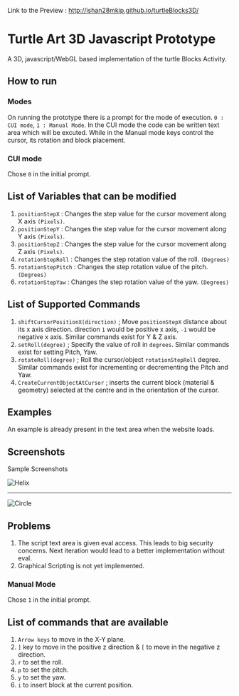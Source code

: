 Link to the Preview : http://ishan28mkip.github.io/turtleBlocks3D/

Turtle Art 3D Javascript Prototype
==================================

A 3D, javascript/WebGL based implementation of the turtle Blocks Activity.

How to run
----------

### Modes

On running the prototype there is a prompt for the mode of execution. `0 : CUI mode`, `1 : Manual Mode`. In the CUI mode the code can be written text area which will be excuted. While in the Manual mode keys control the cursor, its rotation and block placement.

### CUI mode

Chose `0` in the initial prompt.

List of Variables that can be modified
---------------------------------------
1. `positionStepX` : Changes the step value for the cursor movement along X axis `(Pixels)`.
1. `positionStepY` : Changes the step value for the cursor movement along Y axis `(Pixels)`.
1. `positionStepZ` : Changes the step value for the cursor movement along Z axis `(Pixels)`.
1. `rotationStepRoll` : Changes the step rotation value of the roll. `(Degrees)` 
1. `rotationStepPitch` : Changes the step rotation value of the pitch. `(Degrees)` 
1. `rotationStepYaw` : Changes the step rotation value of the yaw. `(Degrees)` 


List of Supported Commands
--------------------------

1. `shiftCursorPositionX(direction)` ; Move `positionStepX` distance about its x axis direction. direction `1` would be positive x axis, `-1` would be negative x axis. Similar commands exist for Y & Z axis.
1. `setRoll(degree)` ; Specify the value of roll in `degrees`. Similar commands exist for setting Pitch, Yaw.
1. `rotateRoll(degree)` ; Roll the cursor/object `rotationStepRoll` degree. Similar commands exist for incrementing or decrementing the Pitch and Yaw.
1. `CreateCurrentObjectAtCursor` ; inserts the current block (material & geometry) selected at the centre and in the orientation of the cursor.

Examples
--------

An example is already present in the text area when the website loads.

Screenshots
-----------

Sample Screenshots

![Helix](http://i.imgur.com/5R0QHVw.png)

---

![Circle](http://i.imgur.com/Ckex45l.png)


Problems
--------

1. The script text area is given eval access. This leads to big security concerns. Next iteration would lead to a better implementation without eval.
1. Graphical Scripting is not yet implemented.

### Manual Mode

Chose `1` in the initial prompt.

List of commands that are available
------------------------------------
1. `Arrow keys` to move in the X-Y plane.
1. `]` key to move in the positive z direction & `[` to move in the negative z direction.
1. `r` to set the roll.
1. `p` to set the pitch.
1. `y` to set the yaw.
1. `i` to insert block at the current position.
